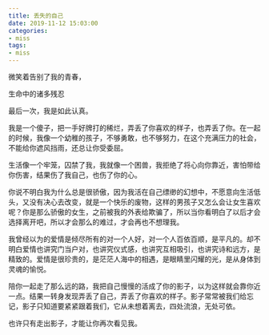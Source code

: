 ```yaml
---
title: 丢失的自己
date: 2019-11-12 15:03:00
categories:
- miss
tags:
- miss
---
```


微笑着告别了我的青春，

生命中的诸多残忍

最后一次，我是如此认真。

我是一个傻子，把一手好牌打的稀烂，弄丢了你喜欢的样子，也弄丢了你。在一起的时候，我像一个幼稚的孩子，不够勇敢，也不够努力，在这个充满压力的社会，不能给你遮风挡雨，还总让你受委屈。

生活像一个牢笼，囚禁了我，我就像一个困兽，我拒绝了将心向你靠近，害怕带给你伤害，结果伤了我自己，也伤了你的心。

你说不明白我为什么总是很骄傲，因为我活在自己缥缈的幻想中，不愿意向生活低头，又没有决心去改变，就是一个快乐的废物，这样的男孩子又怎么会让女生喜欢呢？你是那么骄傲的女生，之前被我的外表给欺骗了，所以当你看明白了以后才会选择离开吧，所以才会那么的难过，才会再也不想理我。

我曾经以为的爱情是倾尽所有的对一个人好，对一个人百依百顺，是平凡的。却不明白爱情也讲究门当户对，也讲究仪式感，也讲究互相吸引，也讲究诗和远方，是精致的。爱情是很珍贵的，是茫茫人海中的相遇，是眼睛里闪耀的光，是从身体到灵魂的愉悦。

陪你一起走了那么远的路，我把自己慢慢的活成了你的影子，以为这样就会靠你近一点。结果一转身发现弄丢了自己，弄丢了你喜欢的样子。影子常常被我们给忘记，影子只知道要紧紧跟着我们，它从未想着离去，四处流浪，无处可依。

也许只有走出影子，才能让你再次看见我。